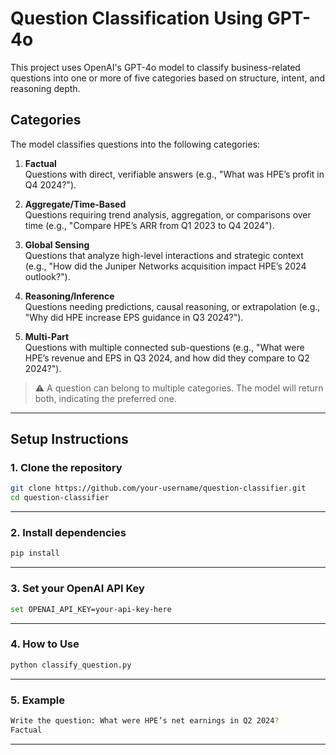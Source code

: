 # Question Classification Using GPT-4o

This project uses OpenAI's GPT-4o model to classify business-related questions into one or more of five categories based on structure, intent, and reasoning depth.

## Categories

The model classifies questions into the following categories:

1. **Factual**  
   Questions with direct, verifiable answers (e.g., "What was HPE’s profit in Q4 2024?").

2. **Aggregate/Time-Based**  
   Questions requiring trend analysis, aggregation, or comparisons over time (e.g., "Compare HPE’s ARR from Q1 2023 to Q4 2024").

3. **Global Sensing**  
   Questions that analyze high-level interactions and strategic context (e.g., "How did the Juniper Networks acquisition impact HPE’s 2024 outlook?").

4. **Reasoning/Inference**  
   Questions needing predictions, causal reasoning, or extrapolation (e.g., "Why did HPE increase EPS guidance in Q3 2024?").

5. **Multi-Part**  
   Questions with multiple connected sub-questions (e.g., "What were HPE’s revenue and EPS in Q3 2024, and how did they compare to Q2 2024?").

> ⚠️ A question can belong to multiple categories. The model will return both, indicating the preferred one.

---

## Setup Instructions

### 1. Clone the repository

```bash
git clone https://github.com/your-username/question-classifier.git
cd question-classifier
```
---


### 2. Install dependencies

```bash
pip install
```
---

### 3. Set your OpenAI API Key

```bash
set OPENAI_API_KEY=your-api-key-here
```

---

### 4. How to Use

```bash
python classify_question.py
```
---

### 5. Example

```bash
Write the question: What were HPE’s net earnings in Q2 2024?
Factual
```

---

